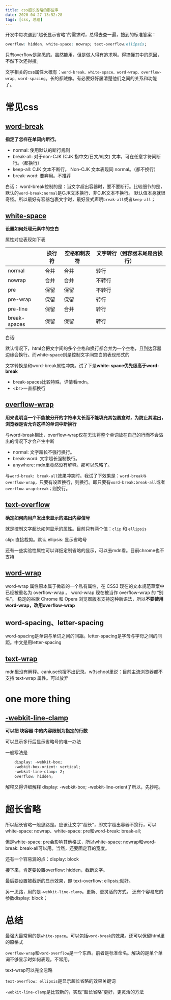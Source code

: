 ```yaml
---
title: css超长省略的那些事
date: 2020-04-27 13:52:28
tags: [css, 总结]
---
```


开发中每次遇到”超长显示省略“的需求时，总得去查一遍，搜到的标准答案：
```css
overflow: hidden, white-space: nowrap; text-overflow:ellipsis;
```
只有overflow是熟悉的。虽然能用，但是做人得有追求啊。得搞懂其中的原因，不然下次还得搜。

文字相关的css属性大概有：`word-break、white-space、word-wrap、overflow-wrap、word-spacing`。长的都贼像。有必要好好屡清楚他们之间的关系和功能了。

<!-- more -->

# 常见css

##  [word-break](https://developer.mozilla.org/zh-CN/docs/Web/CSS/word-break)

**指定了怎样在单词内断行。**

	
* normal: 使用默认的断行规则
* break-all: 对于non-CJK (CJK 指中文/日文/韩文) 文本，可在任意字符间断行。（都换行）
* keep-all: CJK 文本不断行。 Non-CJK 文本表现同 normal。（都不换行）
* break-word: 要弃用。不推荐
	
白话：
	word-break控制的是：当文字超出容器时，要不要断行。比较细节的是，默认的`word-break:normal`是CJK文本换行、非CJK文本不换行。
默认值本身就很奇怪。所以最好有容器包裹文字时，最好显式声明`break-all`或者`keep-all`；

##  [white-space](https://developer.mozilla.org/zh-CN/docs/Web/CSS/white-space)

**设置如何处理元素中的空白**

属性对应表现如下表

|     |  换行符   |   空格和制表符  |  文字转行（到容器末尾是否换行）   |
| --- | --- | --- | --- |
|  normal   |  合并   |  合并   |  转行   |
|  nowrap   |  合并   |  合并   |  不转行   |
|   pre  |  保留   |   保留  |  不转行   |
|  pre-wrap   |  保留   |  保留   |  转行   |
|  pre-line   |   保留  |   合并  |  转行   |
|   break-spaces  |  保留   |  保留   |  转行   |

白话:

默认情况下，html会把文字间的多个空格和换行都合并为一个空格，且到达容器边缘会换行。而white-space则是控制文字间空白的表现形式的

文字转换是和word-break属性冲突。试了下是**white-space优先级高于word-break**

* break-spaces比较特殊，详情看mdn。
* \<br\>一直都换行

## [overflow-wrap](https://developer.mozilla.org/zh-CN/docs/Web/CSS/word-wrap)

**用来说明当一个不能被分开的字符串太长而不能填充其包裹盒时，为防止其溢出，浏览器是否允许这样的单词中断换行**

与word-break相比，overflow-wrap仅在无法将整个单词放在自己的行而不会溢出的情况下才会产生中断

* normal: 文字超长不强行换行。
* break-word: 文字超长强制换行。
* anywhere: mdn里竟然没有解释。那可以忽略了。

与`word-break: break-all`效果冲突时。我试了下效果是：`word-break与overflow-wrap`，只要有设置换行，则换行。即只要有`word-break:break-all`或者`overflow-wrap:break；`则换行。


## [text-overflow](https://developer.mozilla.org/zh-CN/docs/Web/CSS/text-overflow)

**确定如何向用户发出未显示的溢出内容信号**

就是控制文字超长如何显示的属性。目前只有两个值：`clip` 和 `ellipsis`

clip: 直接裁剪。默认
ellipsis: 显示省略号

还有一些实验性属性可以详细定制省略的显示，可以去mdn看。目前chrome也不支持



## [word-wrap](https://developer.mozilla.org/zh-CN/docs/Web/CSS/word-wrap)

word-wrap 属性原本属于微软的一个私有属性，在 CSS3 现在的文本规范草案中已经被重名为 overflow-wrap 。 word-wrap 现在被当作 overflow-wrap 的 “别名”。 稳定的谷歌 Chrome 和 Opera 浏览器版本支持这种新语法，所以**不要使用word-wrap，改用overflow-wrap**

## word-spacing、letter-spacing

word-spacing是单词与单词之间的间距。letter-spacing是字母与字母之间的间距。中文是用letter-spacing

## [text-wrap](https://www.w3school.com.cn/cssref/pr_text-wrap.asp)

mdn里没有解释。caniuse也搜不出记录。w3school里说：目前主流浏览器都不支持 text-wrap 属性。可以放弃


# one more thing

## [-webkit-line-clamp](https://developer.mozilla.org/zh-CN/docs/Web/CSS/-webkit-line-clamp)

**可以把 块容器 中的内容限制为指定的行数**

可以显示多行后显示省略号的唯一办法

一般写法是

```css
	display: -webkit-box;
	-webkit-box-orient: vertical;
    -webkit-line-clamp: 2;
    overflow: hidden;
```

解释又得详细解释 display: -webkit-box; -webkit-line-orient了所以，先抄吧。

# 超长省略

所以超长省略一般思路是。应该让文字”超长"，即文字超出容器不换行，可以white-space: nowrap、white-space: pre和word-break: break-all;

但是white-space: pre会影响其他格式，所以white-space: nowrap和word-break: break-all可以用。当然，还要固定容的宽度。

还有一个容易漏的点：display: block

接下来，肯定要设置overflow: hidden，截断文字。

最后要设置被截断的显示效果，即 text-overflow: ellipsis;就好。

另一思路，用的是`-webkit-line-clamp`。更新、更灵活的方式。
还有个容易忘的参数display: block；

# 总结

最强大最常用的是`white-space`。可以包括`word-break`的效果。还可以保留html里的原格式

`overflow-wrap`和`word-overflow`是一个东西。前者是标准命名。解决的是单个单词不够显示时如何表现。不常用。

text-wrap可以完全忽略

`text-overflow: ellipsis`是显示超长省略的效果关键词

`-webkit-line-clamp`是比较新的，实现“超长省略”更好，更灵活的方法